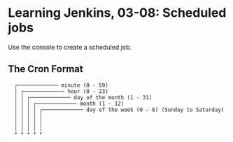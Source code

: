 # Learning Jenkins, 03-08: Scheduled jobs
Use the console to create a scheduled job.

## The Cron Format
```
  ┌───────────── minute (0 - 59)
  │ ┌───────────── hour (0 - 23)
  │ │ ┌───────────── day of the month (1 - 31)
  │ │ │ ┌───────────── month (1 - 12)
  │ │ │ │ ┌───────────── day of the week (0 - 6) (Sunday to Saturday)
  │ │ │ │ │                                   
  │ │ │ │ │
  │ │ │ │ │
  * * * * *
```
